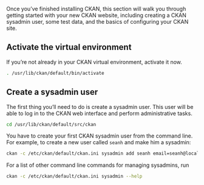 Once you’ve finished installing CKAN, this section will walk you through getting started with your new CKAN website, including creating a CKAN sysadmin user, some test data, and the basics of configuring your CKAN site.

## Activate the virtual environment

If you’re not already in your CKAN virtual environment, activate it now.

```bash
. /usr/lib/ckan/default/bin/activate
```

## Create a sysadmin user

The first thing you’ll need to do is create a sysadmin user. This user will be able to log in to the CKAN web interface and perform administrative tasks.

```bash
cd /usr/lib/ckan/default/src/ckan
```

You have to create your first CKAN sysadmin user from the command line. For example, to create a new user called `seanh` and make him a sysadmin:

```bash
ckan -c /etc/ckan/default/ckan.ini sysadmin add seanh email=seanh@localhost name=seanh
```
For a list of other command line commands for managing sysadmins, run

```bash
ckan -c /etc/ckan/default/ckan.ini sysadmin --help
```
